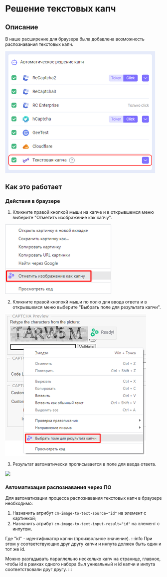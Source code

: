 ﻿---
sidebar_position: 2
---

# Решение текстовых капч
## **Описание**
В наше расширение для браузера была добавлена возможность распознавания текстовых капч.

![](Aspose.Words.f6d390ba-8e92-4611-b5a2-167a5168d8f1.001.png) 
## **Как это работает**
### **Действия в браузере**
1. Кликните правой кнопкой мыши на капче и в открывшемся меню выберите "Отметить изображение как капчу".

![](Aspose.Words.f6d390ba-8e92-4611-b5a2-167a5168d8f1.002.png) 

2. Кликните правой кнопокй мыши по полю для ввода ответа и в открывшемся меню выберите "Выбрать поле для результата капчи".

![](captcha-field.png) 

3. Результат автоматически прописывается в поле для ввода ответа.

![](Aspose.Words.f6d390ba-8e92-4611-b5a2-167a5168d8f1.004.png) 
### **Автоматизация распознавания через ПО**
Для автоматизации процесса распознавания текстовых капч в браузере необходимо:

1. Назначить атрибут `cm-image-to-text-source="id"` на элемент с картинкой;
1. Назначить атрибут `cm-image-to-text-input-result="id"` на элемент с инпутом.

Где "id" - идентификатор капчи (произвольное значение).
:::info 
При этом у соответствующих друг другу капчи и инпута должен быть один и тот же id.

Можно разгадывать параллельно несколько капч на странице, главное, чтобы id в рамках одного набора был уникальный и id капчи и инпута соответствовали друг другу.
:::
